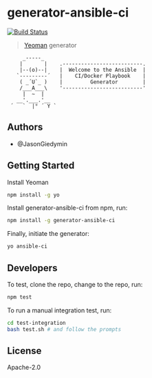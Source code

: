 # generator-ansible-ci 

[![Build Status](https://travis-ci.org/Amuxbit/generator-ansible-ci.svg?branch=master)](https://travis-ci.org/Amuxbit/generator-ansible-ci)

> [Yeoman](http://yeoman.io) generator

```
     _-----_
    |       |    .--------------------------.
    |--(o)--|    |  Welcome to the Ansible  |
   `---------´   |    CI/Docker Playbook    |
    ( _´U`_ )    |         Generator        |
    /___A___\    '--------------------------'
     |  ~  |     
   __'.___.'__   
 ´   `  |° ´ Y ` 
```


## Authors

- @JasonGiedymin


## Getting Started

Install Yeoman

```bash
npm install -g yo
```

Install generator-ansible-ci from npm, run:

```bash
npm install -g generator-ansible-ci
```

Finally, initiate the generator:

```bash
yo ansible-ci
```


## Developers

To test, clone the repo, change to the repo, run:

```bash
npm test
```

To run a manual integration test, run:

```bash
cd test-integration
bash test.sh # and follow the prompts
```

## License

Apache-2.0
